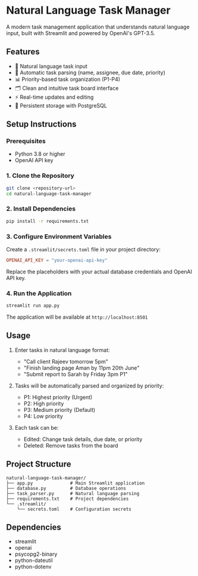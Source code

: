 # Natural Language Task Manager

A modern task management application that understands natural language input, built with Streamlit and powered by OpenAI's GPT-3.5.

## Features

- 📝 Natural language task input
- 🎯 Automatic task parsing (name, assignee, due date, priority)
- 📊 Priority-based task organization (P1-P4)
- 🗂️ Clean and intuitive task board interface
- ⚡ Real-time updates and editing
- 🔄 Persistent storage with PostgreSQL

## Setup Instructions

### Prerequisites

- Python 3.8 or higher
- OpenAI API key

### 1. Clone the Repository

```bash
git clone <repository-url>
cd natural-language-task-manager
```

### 2. Install Dependencies

```bash
pip install -r requirements.txt
```

### 3. Configure Environment Variables

Create a `.streamlit/secrets.toml` file in your project directory:

```toml
OPENAI_API_KEY = "your-openai-api-key"
```

Replace the placeholders with your actual database credentials and OpenAI API key.

### 4. Run the Application

```bash
streamlit run app.py
```

The application will be available at `http://localhost:8501`

## Usage

1. Enter tasks in natural language format:
   - "Call client Rajeev tomorrow 5pm"
   - "Finish landing page Aman by 11pm 20th June"
   - "Submit report to Sarah by Friday 3pm P1"

2. Tasks will be automatically parsed and organized by priority:
   - P1: Highest priority (Urgent)
   - P2: High priority
   - P3: Medium priority (Default)
   - P4: Low priority

3. Each task can be:
   - Edited: Change task details, due date, or priority
   - Deleted: Remove tasks from the board

## Project Structure

```
natural-language-task-manager/
├── app.py              # Main Streamlit application
├── database.py         # Database operations
├── task_parser.py      # Natural language parsing
├── requirements.txt    # Project dependencies
└── .streamlit/
    └── secrets.toml    # Configuration secrets
```

## Dependencies

- streamlit
- openai
- psycopg2-binary
- python-dateutil
- python-dotenv